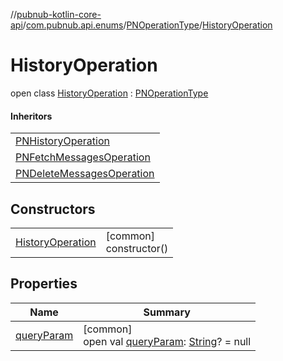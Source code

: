 //[pubnub-kotlin-core-api](../../../../index.md)/[com.pubnub.api.enums](../../index.md)/[PNOperationType](../index.md)/[HistoryOperation](index.md)

# HistoryOperation

open class [HistoryOperation](index.md) : [PNOperationType](../index.md)

#### Inheritors

| |
|---|
| [PNHistoryOperation](../-p-n-history-operation/index.md) |
| [PNFetchMessagesOperation](../-p-n-fetch-messages-operation/index.md) |
| [PNDeleteMessagesOperation](../-p-n-delete-messages-operation/index.md) |

## Constructors

| | |
|---|---|
| [HistoryOperation](-history-operation.md) | [common]<br>constructor() |

## Properties

| Name | Summary |
|---|---|
| [queryParam](../query-param.md) | [common]<br>open val [queryParam](../query-param.md): [String](https://kotlinlang.org/api/latest/jvm/stdlib/kotlin/-string/index.html)? = null |
